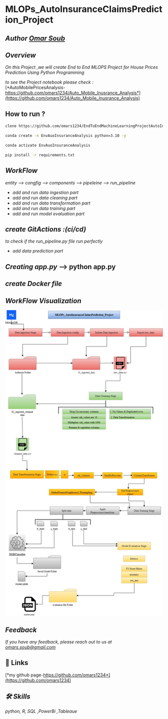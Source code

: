 

# MLOPs_AutoInsuranceClaimsPrediction_Project

## *Author  [Omar Soub](https://github.com/omars1234)*

## *Overview*

*On this Project ,we will create End to End MLOPS Project for House Prices Prediction Using Python Programming*


*to see the Project notebook please check :*  
[*AutoMobilePricesAnalysis-https://github.com/omars1234/Auto_Mobile_Inusrance_Analysis*](https://github.com/omars1234/Auto_Mobile_Inusrance_Analysis) 




## How to run ?

```bash
clone https://github.com/omars1234/EndToEndMachineLearningProjectAutoInsuranceClaimsPrediction.git
```

```bash
conda create -n EnvAuoInsuranceAnalysis python=3.10 -y
```

```bash
conda activate EnvAuoInsuranceAnalysis
```

```bash
pip install -r requirements.txt
```

## *WorkFlow*

*entity --> congfig --> components --> pipeleine --> run_pipeline*


* *add and run data ingestion part*  
* *add and run data cleaning part*  
* *add and run data transformation part*  
* *add and run data training part*  
* *add and run model evaluation part*   
## *create GitActions :(ci/cd)*

*to check if the run_pipeline.py file run perfectly*  

* *add data prediction part*  

## *Creating app.py* --> python app.py

## *create Docker file*


## *WorkFlow Visualization*


![log](MLOPs_AutoInsuranceClaimsPrediction_Project.jpg)





## *Feedback*

*If you have any feedback, please reach out to us at omars.soub@gmail.com*

## 🔗 Links

[*my github page-https://github.com/omars1234*](https://github.com/omars1234)

## *🛠 Skills*
*python, R, SQL ,PowerBi ,Tableaue*